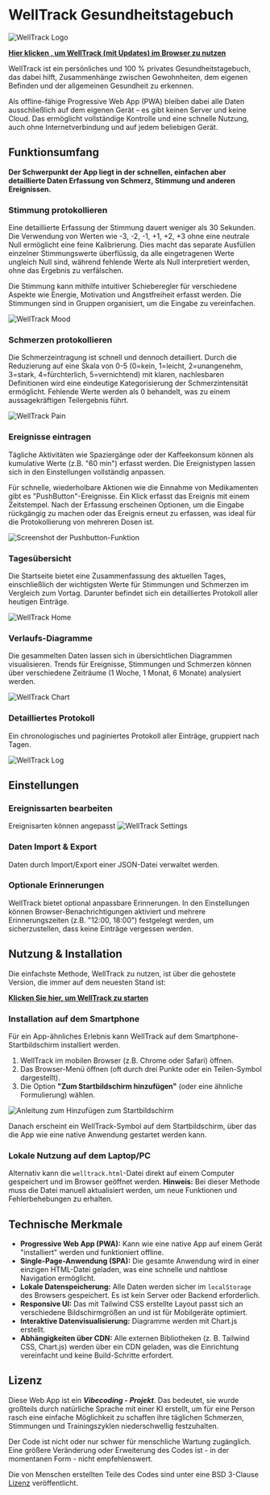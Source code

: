 # **WellTrack Gesundheitstagebuch**
![WellTrack Logo](assets/icon-192.png)

**[Hier klicken , um WellTrack (mit Updates) im Browser zu nutzen](https://wuxxin.github.io/welltrack/welltrack.html)**

WellTrack ist ein persönliches und 100 % privates Gesundheitstagebuch, das dabei hilft, Zusammenhänge zwischen Gewohnheiten, dem eigenen Befinden und der allgemeinen Gesundheit zu erkennen.

Als offline-fähige Progressive Web App (PWA) bleiben dabei alle Daten ausschließlich auf dem eigenen Gerät – es gibt keinen Server und keine Cloud. Das ermöglicht vollständige Kontrolle und eine schnelle Nutzung, auch ohne Internetverbindung und auf jedem beliebigen Gerät.

## Funktionsumfang

**Der Schwerpunkt der App liegt in der schnellen, einfachen aber detaillierte Daten Erfassung von Schmerz, Stimmung und anderen Ereignissen.**

### Stimmung protokollieren

Eine detaillierte Erfassung der Stimmung dauert weniger als 30 Sekunden. Die Verwendung von Werten wie -3, -2, -1, +1, +2, +3 ohne eine neutrale Null ermöglicht eine feine Kalibrierung. Dies macht das separate Ausfüllen einzelner Stimmungswerte überflüssig, da alle eingetragenen Werte ungleich Null sind, während fehlende Werte als Null interpretiert werden, ohne das Ergebnis zu verfälschen.

Die Stimmung kann mithilfe intuitiver Schieberegler für verschiedene Aspekte wie Energie, Motivation und Angstfreiheit erfasst werden. Die Stimmungen sind in Gruppen organisiert, um die Eingabe zu vereinfachen.

![WellTrack Mood](assets/welltrack-mood-entry.png)

### Schmerzen protokollieren

Die Schmerzeintragung ist schnell und dennoch detailliert. Durch die Reduzierung auf eine Skala von 0-5 (0=kein, 1=leicht, 2=unangenehm, 3=stark, 4=fürchterlich, 5=vernichtend) mit klaren, nachlesbaren Definitionen wird eine eindeutige Kategorisierung der Schmerzintensität ermöglicht. Fehlende Werte werden als 0 behandelt, was zu einem aussagekräftigen Teilergebnis führt.

![WellTrack Pain](assets/welltrack-pain-entry.png)

### Ereignisse eintragen

Tägliche Aktivitäten wie Spaziergänge oder der Kaffeekonsum können als kumulative Werte (z.B. "60 min") erfasst werden. Die Ereignistypen lassen sich in den Einstellungen vollständig anpassen.

Für schnelle, wiederholbare Aktionen wie die Einnahme von Medikamenten gibt es "PushButton"-Ereignisse. Ein Klick erfasst das Ereignis mit einem Zeitstempel. Nach der Erfassung erscheinen Optionen, um die Eingabe rückgängig zu machen oder das Ereignis erneut zu erfassen, was ideal für die Protokollierung von mehreren Dosen ist.

![Screenshot der Pushbutton-Funktion](assets/welltrack-pushbutton-event.png)

### Tagesübersicht

Die Startseite bietet eine Zusammenfassung des aktuellen Tages, einschließlich der wichtigsten Werte für Stimmungen und Schmerzen im Vergleich zum Vortag. Darunter befindet sich ein detailliertes Protokoll aller heutigen Einträge.

![WellTrack Home](assets/welltrack-home.png)

### Verlaufs-Diagramme

Die gesammelten Daten lassen sich in übersichtlichen Diagrammen visualisieren. Trends für Ereignisse, Stimmungen und Schmerzen können über verschiedene Zeiträume (1 Woche, 1 Monat, 6 Monate) analysiert werden.

![WellTrack Chart](assets/welltrack-chart.png)

### Detailliertes Protokoll

Ein chronologisches und paginiertes Protokoll aller Einträge, gruppiert nach Tagen.

![WellTrack Log](assets/welltrack-log.png)

## Einstellungen

### Ereignissarten bearbeiten

Ereignisarten können angepasst
![WellTrack Settings](assets/welltrack-settings.png)

### Daten Import & Export
Daten durch Import/Export einer JSON-Datei verwaltet werden.

### Optionale Erinnerungen

WellTrack bietet optional anpassbare Erinnerungen. In den Einstellungen können Browser-Benachrichtigungen aktiviert und mehrere Erinnerungszeiten (z.B. "12:00, 18:00") festgelegt werden, um sicherzustellen, dass keine Einträge vergessen werden.


## Nutzung & Installation

Die einfachste Methode, WellTrack zu nutzen, ist über die gehostete Version, die immer auf dem neuesten Stand ist:

**[Klicken Sie hier, um WellTrack zu starten](https://wuxxin.github.io/welltrack/welltrack.html)**

### Installation auf dem Smartphone

Für ein App-ähnliches Erlebnis kann WellTrack auf dem Smartphone-Startbildschirm installiert werden.

1. WellTrack im mobilen Browser (z.B. Chrome oder Safari) öffnen.
2. Das Browser-Menü öffnen (oft durch drei Punkte oder ein Teilen-Symbol dargestellt).
3. Die Option **"Zum Startbildschirm hinzufügen"** (oder eine ähnliche Formulierung) wählen.

![Anleitung zum Hinzufügen zum Startbildschirm](assets/welltrack-add-to-startscreen.png)

Danach erscheint ein WellTrack-Symbol auf dem Startbildschirm, über das die App wie eine native Anwendung gestartet werden kann.

### Lokale Nutzung auf dem Laptop/PC

Alternativ kann die `welltrack.html`-Datei direkt auf einem Computer gespeichert und im Browser geöffnet werden.
**Hinweis:** Bei dieser Methode muss die Datei manuell aktualisiert werden, um neue Funktionen und Fehlerbehebungen zu erhalten.

## Technische Merkmale

* **Progressive Web App (PWA):** Kann wie eine native App auf einem Gerät "installiert" werden und funktioniert offline.
* **Single-Page-Anwendung (SPA):** Die gesamte Anwendung wird in einer einzigen HTML-Datei geladen, was eine schnelle und nahtlose Navigation ermöglicht.
* **Lokale Datenspeicherung:** Alle Daten werden sicher im `localStorage` des Browsers gespeichert. Es ist kein Server oder Backend erforderlich.
* **Responsive UI:** Das mit Tailwind CSS erstellte Layout passt sich an verschiedene Bildschirmgrößen an und ist für Mobilgeräte optimiert.
* **Interaktive Datenvisualisierung:** Diagramme werden mit Chart.js erstellt.
* **Abhängigkeiten über CDN:** Alle externen Bibliotheken (z. B. Tailwind CSS, Chart.js) werden über ein CDN geladen, was die Einrichtung vereinfacht und keine Build-Schritte erfordert.

## Lizenz

Diese Web App ist ein ***Vibecoding - Projekt***. Das bedeutet, sie wurde großteils durch natürliche Sprache mit einer KI erstellt, um für eine Person rasch eine einfache Möglichkeit zu schaffen ihre täglichen Schmerzen, Stimmungen und Trainingszyklen niederschwellig festzuhalten.

Der Code ist nicht oder nur schwer für menschliche Wartung zugänglich.
Eine größere Veränderung oder Erweiterung des Codes ist - in der momentanen Form - nicht empfehlenswert.

Die von Menschen erstellten Teile des Codes sind unter eine BSD 3-Clause [Lizenz](LICENSE) veröffentlicht.
